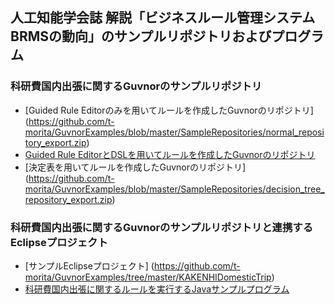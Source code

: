 ##  人工知能学会誌 解説「ビジネスルール管理システムBRMSの動向」のサンプルリポジトリおよびプログラム

### 科研費国内出張に関するGuvnorのサンプルリポジトリ
 * [Guided Rule Editorのみを用いてルールを作成したGuvnorのリポジトリ] (https://github.com/t-morita/GuvnorExamples/blob/master/SampleRepositories/normal_repository_export.zip)
 * [Guided Rule EditorとDSLを用いてルールを作成したGuvnorのリポジトリ](https://github.com/t-morita/GuvnorExamples/blob/master/SampleRepositories/dsl_repository_export.zip)
 * [決定表を用いてルールを作成したGuvnorのリポジトリ] (https://github.com/t-morita/GuvnorExamples/blob/master/SampleRepositories/decision_tree_repository_export.zip)

### 科研費国内出張に関するGuvnorのサンプルリポジトリと連携するEclipseプロジェクト
 * [サンプルEclipseプロジェクト] (https://github.com/t-morita/GuvnorExamples/tree/master/KAKENHIDomesticTrip)
 * [科研費国内出張に関するルールを実行するJavaサンプルプログラム](https://github.com/t-morita/GuvnorExamples/blob/master/KAKENHIDomesticTrip/src/main/java/com/sample/KAKENHIDomesticTripTest.java)
